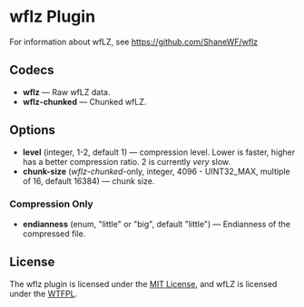 # wflz Plugin #

For information about wfLZ, see https://github.com/ShaneWF/wflz

## Codecs ##

- **wflz** — Raw wfLZ data.
- **wflz-chunked** — Chunked wfLZ.

## Options ##

- **level** (integer, 1-2, default 1) — compression level.  Lower is
  faster, higher has a better compression ratio.  2 is currently
  *very* slow.
- **chunk-size** (*wflz-chunked*-only, integer, 4096 - UINT32_MAX,
  multiple of 16, default 16384) — chunk size.

### Compression Only ###

- **endianness** (enum, "little" or "big", default "little") —
  Endianness of the compressed file.

## License ##

The wflz plugin is licensed under the [MIT
License](http://opensource.org/licenses/MIT), and wfLZ is licensed
under the [WTFPL](http://www.wtfpl.net/).

